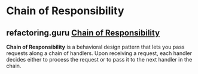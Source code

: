# Chain of Responsibility



## refactoring.guru [Chain of Responsibility](https://refactoring.guru/design-patterns/chain-of-responsibility)

**Chain of Responsibility** is a behavioral design pattern that lets you pass requests along a chain of handlers. Upon receiving a request, each handler decides either to process the request or to pass it to the next handler in the chain.